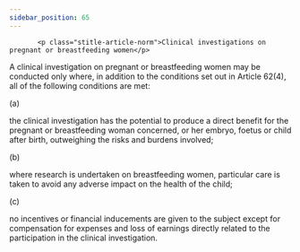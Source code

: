 ```yaml
---
sidebar_position: 65
---
```

           <p class="stitle-article-norm">Clinical investigations on pregnant or breastfeeding women</p>
   <p class="norm">A clinical investigation on pregnant or breastfeeding
 women may be conducted only where, in addition to the conditions set 
out in Article&nbsp;62(4), all of the following conditions are met:</p>
   <div class="grid-container grid-list">
      <div class="list grid-list-column-1">
         <span>(a)&nbsp;</span>
      </div>
      <div class="grid-list-column-2">
         <p class="norm">the clinical investigation has the potential to
 produce a direct benefit for the pregnant or breastfeeding woman 
concerned, or her embryo, foetus or child after birth, outweighing the 
risks and burdens involved;</p>
      </div>
   </div>
   <div class="grid-container grid-list">
      <div class="list grid-list-column-1">
         <span>(b)&nbsp;</span>
      </div>
      <div class="grid-list-column-2">
         <p class="norm">where research is undertaken on breastfeeding 
women, particular care is taken to avoid any adverse impact on the 
health of the child;</p>
      </div>
   </div>
   <div class="grid-container grid-list">
      <div class="list grid-list-column-1">
         <span>(c)&nbsp;</span>
      </div>
      <div class="grid-list-column-2">
         <p class="norm">no incentives or financial inducements are 
given to the subject except for compensation for expenses and loss of 
earnings directly related to the participation in the clinical 
investigation.</p>
      </div>
   </div>